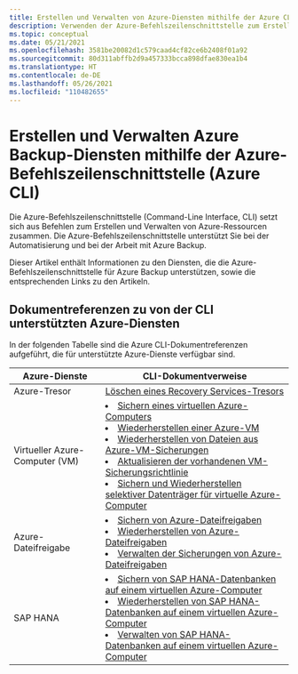 ```yaml
---
title: Erstellen und Verwalten von Azure-Diensten mithilfe der Azure CLI
description: Verwenden der Azure-Befehlszeilenschnittstelle zum Erstellen und Verwalten von Azure-Diensten für Azure Backup.
ms.topic: conceptual
ms.date: 05/21/2021
ms.openlocfilehash: 3581be20082d1c579caad4cf82ce6b2408f01a92
ms.sourcegitcommit: 80d311abffb2d9a457333bcca898dfae830ea1b4
ms.translationtype: HT
ms.contentlocale: de-DE
ms.lasthandoff: 05/26/2021
ms.locfileid: "110482655"
---
```

# <a name="create-and-manage-azure-backup-services-using-azure-command-line-interface-azure-cli"></a>Erstellen und Verwalten Azure Backup-Diensten mithilfe der Azure-Befehlszeilenschnittstelle (Azure CLI)

Die Azure-Befehlszeilenschnittstelle (Command-Line Interface, CLI) setzt sich aus Befehlen zum Erstellen und Verwalten von Azure-Ressourcen zusammen. Die Azure-Befehlszeilenschnittstelle unterstützt Sie bei der Automatisierung und bei der Arbeit mit Azure Backup.

Dieser Artikel enthält Informationen zu den Diensten, die die Azure-Befehlszeilenschnittstelle für Azure Backup unterstützen, sowie die entsprechenden Links zu den Artikeln.

## <a name="document-references-for-cli-supported-azure-services"></a>Dokumentreferenzen zu von der CLI unterstützten Azure-Diensten

In der folgenden Tabelle sind die Azure CLI-Dokumentreferenzen aufgeführt, die für unterstützte Azure-Dienste verfügbar sind.

Azure-Dienste | CLI-Dokumentverweise
-------------------------- | ---------------------------------
Azure-Tresor | [Löschen eines Recovery Services-Tresors](backup-azure-delete-vault.md#delete-the-recovery-services-vault-by-using-cli)
Virtueller Azure-Computer (VM) | <li>[Sichern eines virtuellen Azure-Computers](quick-backup-vm-cli.md)</li><li>[Wiederherstellen einer Azure-VM](tutorial-restore-disk.md)</li><li>[Wiederherstellen von Dateien aus Azure-VM-Sicherungen](tutorial-restore-files.md)</li><li>[Aktualisieren der vorhandenen VM-Sicherungsrichtlinie](modify-vm-policy-cli.md)</li><li>[Sichern und Wiederherstellen selektiver Datenträger für virtuelle Azure-Computer](selective-disk-backup-restore.md#using-azure-cli)</li>
Azure-Dateifreigabe | <li>[Sichern von Azure-Dateifreigaben](backup-afs-cli.md)</li><li>[Wiederherstellen von Azure-Dateifreigaben](restore-afs-cli.md)</li><li>[Verwalten der Sicherungen von Azure-Dateifreigaben](manage-afs-backup-cli.md)</li>
SAP HANA | <li>[Sichern von SAP HANA-Datenbanken auf einem virtuellen Azure-Computer](tutorial-sap-hana-backup-cli.md)</li><li>[Wiederherstellen von SAP HANA-Datenbanken auf einem virtuellen Azure-Computer](tutorial-sap-hana-restore-cli.md)</li><li>[Verwalten von SAP HANA-Datenbanken auf einem virtuellen Azure-Computer](tutorial-sap-hana-manage-cli.md)</li>

